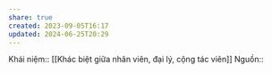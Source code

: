 ```yaml
---
share: true
created: 2023-09-05T16:17
updated: 2024-06-25T20:29
---
```

Khái niệm:: 
[[Khác biệt giữa nhân viên, đại lý, cộng tác viên]]
Nguồn:: 